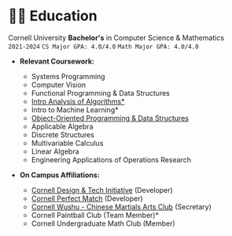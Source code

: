 # 👨‍🎓 Education

Cornell University
**Bachelor's** in Computer Science & Mathematics <br />
`2021-2024` `CS Major GPA: 4.0/4.0` `Math Major GPA: 4.0/4.0`

- **Relevant Coursework:**
  
  - Systems Programming
  - Computer Vision
  - Functional Programming & Data Structures
  - [Intro Analysis of Algorithms\*](https://github.com/pratyush1712/cs4820)
  - Intro to Machine Learning\*
  - [Object-Oriented Programming & Data Structures](https://github.com/pratyush1712/orb-game)
  - Applicable Algebra
  - Discrete Structures
  - Multivariable Calculus
  - Linear Algebra
  - Engineering Applications of Operations Research

- **On Campus Affiliations:**
  - [Cornell Design & Tech Initiative](https://www.cornelldti.org/) (Developer)
  - [Cornell Perfect Match](https://perfectmatch.ai/) (Developer)
  - [Cornell Wushu - Chinese Martials Arts Club](https://cornellwushu.github.io/) (Secretary)
  - Cornell Paintball Club (Team Member)\*
  - Cornell Undergraduate Math Club (Member)
